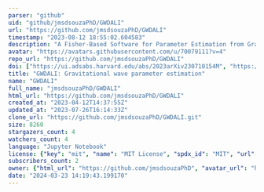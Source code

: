 ```yaml
---
parser: "github"
uid: "github/jmsdsouzaPhD/GWDALI"
url: "https://github.com/jmsdsouzaPhD/GWDALI"
timestamp: "2023-08-12 18:55:02.604583"
description: "A Fisher-Based Software for Parameter Estimation from Gravitational Waves"
avatar: "https://avatars.githubusercontent.com/u/70079111?v=4"
repo_url: "https://github.com/jmsdsouzaPhD/GWDALI"
doi: ["https://ui.adsabs.harvard.edu/abs/2023arXiv230710154M", "https://ui.adsabs.harvard.edu/abs/2023ascl.soft07047D/abstract"]
title: "GWDALI: Gravitational wave parameter estimation"
name: "GWDALI"
full_name: "jmsdsouzaPhD/GWDALI"
html_url: "https://github.com/jmsdsouzaPhD/GWDALI"
created_at: "2023-04-12T14:37:55Z"
updated_at: "2023-07-26T16:14:33Z"
clone_url: "https://github.com/jmsdsouzaPhD/GWDALI.git"
size: 8260
stargazers_count: 4
watchers_count: 4
language: "Jupyter Notebook"
license: {"key": "mit", "name": "MIT License", "spdx_id": "MIT", "url": "https://api.github.com/licenses/mit", "node_id": "MDc6TGljZW5zZTEz"}
subscribers_count: 2
owner: {"html_url": "https://github.com/jmsdsouzaPhD", "avatar_url": "https://avatars.githubusercontent.com/u/70079111?v=4", "login": "jmsdsouzaPhD", "type": "User"}
date: "2024-03-23 14:19:43.199170"
---
```


